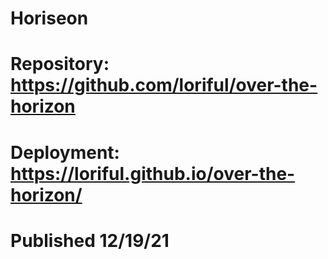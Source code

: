 # Horiseon 
# Repository:  https://github.com/loriful/over-the-horizon
# Deployment:  https://loriful.github.io/over-the-horizon/
# Published 12/19/21

